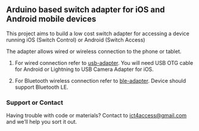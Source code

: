 ## Arduino based switch adapter for iOS and Android mobile devices

This project aims to build a low cost switch adapter for accessing a device running iOS (Switch Control) or Android (Switch Access)

The adapter allows wired or wireless connection to the phone or tablet.

1. For wired connection refer to [usb-adapter](https://github.com/ict4access/usb-jack-adapter). You will need USB OTG cable for Android or Lightning to USB Camera Adapter for iOS.

2. For Bluetooth wireless connection refer to [ble-adapter](https://github.com/ict4access/ble-jack-adapter). Device should support Bluetooth LE.

### Support or Contact

Having trouble with code or materials? Contact to ict4access@gmail.com and we’ll help you sort it out.
